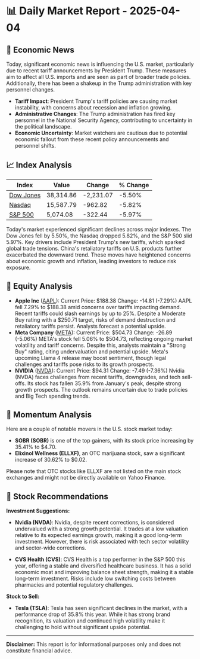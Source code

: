 # 📊 Daily Market Report - 2025-04-04

## 📰 Economic News

Today, significant economic news is influencing the U.S. market, particularly due to recent tariff announcements by President Trump. These measures aim to affect all U.S. imports and are seen as part of broader trade policies. Additionally, there has been a shakeup in the Trump administration with key personnel changes.

 
- **Tariff Impact**: President Trump's tariff policies are causing market instability, with concerns about recession and inflation growing.
- **Administrative Changes**: The Trump administration has fired key personnel in the National Security Agency, contributing to uncertainty in the political landscape.
- **Economic Uncertainty**: Market watchers are cautious due to potential economic fallout from these recent policy announcements and personnel shifts.

## 📈 Index Analysis

| Index | Value | Change | % Change |
|-------|--------|---------|-----------|
| [Dow Jones](https://finance.yahoo.com/quote/%5EDJI) | 38,314.86 | -2,231.07 | -5.50% |
| [Nasdaq](https://finance.yahoo.com/quote/%5EIXIC) | 15,587.79 | -962.82 | -5.82% |
| [S&P 500](https://finance.yahoo.com/quote/%5EGSPC) | 5,074.08 | -322.44 | -5.97% |

Today's market experienced significant declines across major indexes. The Dow Jones fell by 5.50%, the Nasdaq dropped 5.82%, and the S&P 500 slid 5.97%. Key drivers include President Trump's new tariffs, which sparked global trade tensions. China's retaliatory tariffs on U.S. products further exacerbated the downward trend. These moves have heightened concerns about economic growth and inflation, leading investors to reduce risk exposure.

## 💼 Equity Analysis

- **Apple Inc** ([AAPL](https://finance.yahoo.com/quote/AAPL)): Current Price: $188.38
Change: -14.81 (-7.29%)
AAPL fell 7.29% to $188.38 amid concerns over tariffs impacting demand. Recent tariffs could slash earnings by up to 25%. Despite a Moderate Buy rating with a $250.71 target, risks of demand destruction and retaliatory tariffs persist. Analysts forecast a potential upside.
- **Meta Company** ([META](https://finance.yahoo.com/quote/META)): Current Price: $504.73
Change: -26.89 (-5.06%)
META's stock fell 5.06% to $504.73, reflecting ongoing market volatility and tariff concerns. Despite this, analysts maintain a "Strong Buy" rating, citing undervaluation and potential upside. Meta's upcoming Llama 4 release may boost sentiment, though legal challenges and tariffs pose risks to its growth prospects.
- **NVIDIA** ([NVDA](https://finance.yahoo.com/quote/NVDA)): Current Price: $94.31
Change: -7.49 (-7.36%)
Nvidia (NVDA) faces challenges from recent tariffs, downgrades, and tech sell-offs. Its stock has fallen 35.9% from January's peak, despite strong growth prospects. The outlook remains uncertain due to trade policies and Big Tech spending trends.

## 🚀 Momentum Analysis

Here are a couple of notable movers in the U.S. stock market today:

- **SOBR (SOBR)** is one of the top gainers, with its stock price increasing by 35.41% to $4.70.
- **Elixinol Wellness (ELLXF)**, an OTC marijuana stock, saw a significant increase of 30.62% to $0.02. 

Please note that OTC stocks like ELLXF are not listed on the main stock exchanges and might not be directly available on Yahoo Finance.

## 🎯 Stock Recommendations

**Investment Suggestions:**

- **Nvidia (NVDA)**: Nvidia, despite recent corrections, is considered undervalued with a strong growth potential. It trades at a low valuation relative to its expected earnings growth, making it a good long-term investment. However, there is risk associated with tech sector volatility and sector-wide corrections.
  
- **CVS Health (CVS)**: CVS Health is a top performer in the S&P 500 this year, offering a stable and diversified healthcare business. It has a solid economic moat and improving balance sheet strength, making it a stable long-term investment. Risks include low switching costs between pharmacies and potential regulatory challenges.

**Stock to Sell:**

- **Tesla (TSLA)**: Tesla has seen significant declines in the market, with a performance drop of 35.8% this year. While it has strong brand recognition, its valuation and continued high volatility make it challenging to hold without significant upside potential.

---
**Disclaimer:** This report is for informational purposes only and does not constitute financial advice.